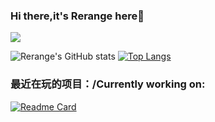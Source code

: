 ### Hi there,it's Rerange here👋
![](https://komarev.com/ghpvc/?username=Quandong-Zhang&color=ff69b4)
<!--
**Quandong-Zhang/Quandong-Zhang** is a ✨ _special_ ✨ repository because its `README.md` (this file) appears on your GitHub profile.

Here are some ideas to get you started:

- 🔭 I’m currently working on ...
- 🌱 I’m currently learning ...
- 👯 I’m looking to collaborate on ...
- 🤔 I’m looking for help with ...
- 💬 Ask me about ...
- 📫 How to reach me: ...
- 😄 Pronouns: ...
- ⚡ Fun fact: ...
-->
![Rerange's GitHub stats](https://github-readme-stats.vercel.app/api?username=Quandong-Zhang&show_icons=true&theme=dracula)
[![Top Langs](https://github-readme-stats.vercel.app/api/top-langs/?username=Quandong-Zhang&hide=Ren'py)](https://github.com/anuraghazra/github-readme-stats)
### 最近在玩的项目：/Currently working on:
[![Readme Card](https://github-readme-stats.lwd-temp.top/api/pin/?username=Quandong-Zhang&repo=Violet&show_owner=true)](https://github.com/Quandong-Zhang/Violet)

